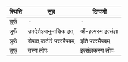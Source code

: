 | स्थिति | सूत्र | टिप्पणी |
| ----- | ------- | ------ |
| त्रुफँ | - | - |
| त्रुफँ | उपदेशेऽजनुनासिक इत् | अँ-इत्यस्य इत्संज्ञा |
| त्रुफँ | शेषात् कर्तरि परस्मैपदम् | इति परस्मैपदम् |
| त्रुफ् | तस्य लोपः | इत्संज्ञकस्य लोपः |
